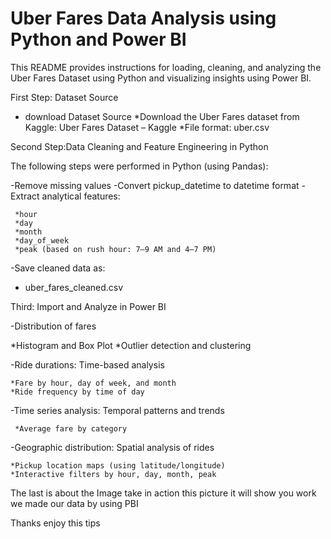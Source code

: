 # Uber Fares Data Analysis using Python and Power BI

This README provides instructions for loading, cleaning, and analyzing the Uber Fares Dataset using Python and visualizing insights using Power BI.

First Step: Dataset Source

- download Dataset Source
  *Download the Uber Fares dataset from Kaggle:
  Uber Fares Dataset – Kaggle
  *File format: uber.csv

Second Step:Data Cleaning and Feature Engineering in Python

The following steps were performed in Python (using Pandas):

-Remove missing values
-Convert pickup_datetime to datetime format
-Extract analytical features:

     *hour
     *day
     *month
     *day_of_week
     *peak (based on rush hour: 7–9 AM and 4–7 PM)

-Save cleaned data as:

- uber_fares_cleaned.csv

Third: Import and Analyze in Power BI

-Distribution of fares

*Histogram and Box Plot
*Outlier detection and clustering

-Ride durations: Time-based analysis

    *Fare by hour, day of week, and month
    *Ride frequency by time of day

-Time series analysis: Temporal patterns and trends

     *Average fare by category

-Geographic distribution: Spatial analysis of rides

    *Pickup location maps (using latitude/longitude)
    *Interactive filters by hour, day, month, peak

The last is about the Image take in action
this picture it will show you work we made our data by using PBI

Thanks enjoy this tips
